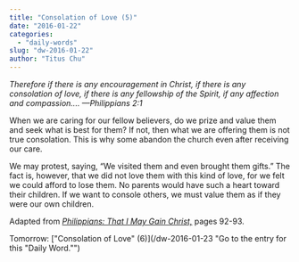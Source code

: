 ```yaml
---
title: "Consolation of Love (5)"
date: "2016-01-22"
categories: 
  - "daily-words"
slug: "dw-2016-01-22"
author: "Titus Chu"
---
```


_Therefore if there is any encouragement in Christ, if there is any consolation of love, if there is any fellowship of the Spirit, if any affection and compassion.... —Philippians 2:1_

When we are caring for our fellow believers, do we prize and value them and seek what is best for them? If not, then what we are offering them is not true consolation. This is why some abandon the church even after receiving our care.

We may protest, saying, “We visited them and even brought them gifts.” The fact is, however, that we did not love them with this kind of love, for we felt we could afford to lose them. No parents would have such a heart toward their children. If we want to console others, we must value them as if they were our own children.

Adapted from _[Philippians: That I May Gain Christ,](/book-philippians "Go to the listing for this book.")_ pages 92-93.

Tomorrow: ["Consolation of Love" (6)](/dw-2016-01-23 "Go to the entry for this "Daily Word."")
